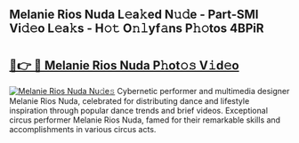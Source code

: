 ## Melanie Rios Nuda L𝚎a𝚔ed N𝚞𝚍e - Part-SMI Vi𝚍𝚎o L𝚎a𝚔s - H𝚘𝚝 O𝚗𝚕yf𝚊ns P𝚑𝚘tos 4BPiR

# <h2><a href="http://kfdnriu.oniu.top/?m=Melanie+Rios+Nuda">🔗👉 🔴 Melanie Rios Nuda P𝚑ot𝚘𝚜 V𝚒d𝚎o</a></h2>

[![Melanie Rios Nuda Nu𝚍e𝚜](https://i.imgur.com/0qMVB7G.gif)](http://kfdnriu.oniu.top/?m=Melanie+Rios+Nuda)
Cybernetic performer and multimedia designer Melanie Rios Nuda, celebrated for distributing dance and lifestyle inspiration through popular dance trends and brief videos. Exceptional circus performer Melanie Rios Nuda, famed for their remarkable skills and accomplishments in various circus acts.  
